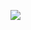 ![](https://www.nta.go.jp/tmp/4176643d-6bd7-4126-9615-c900101062ed/images/7f96c71c809a39642ab93c4b14d47a6d83795ef44ce9b45b1460df64b7fbaa8a.jpg)